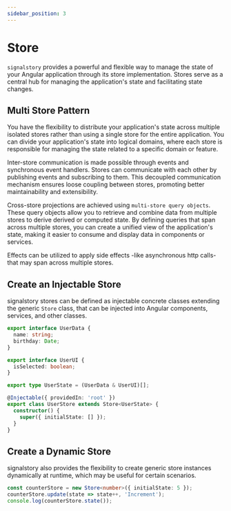 ```yaml
---
sidebar_position: 3
---
```


# Store

`signalstory` provides a powerful and flexible way to manage the state of your Angular application through its store implementation. Stores serve as a central hub for managing the application's state and facilitating state changes.

## Multi Store Pattern

You have the flexibility to distribute your application's state across multiple isolated stores rather than using a single store for the entire application. You can divide your application's state into logical domains, where each store is responsible for managing the state related to a specific domain or feature.

Inter-store communication is made possible through events and synchronous event handlers. Stores can communicate with each other by publishing events and subscribing to them. This decoupled communication mechanism ensures loose coupling between stores, promoting better maintainability and extensibility.

Cross-store projections are achieved using `multi-store query objects`. These query objects allow you to retrieve and combine data from multiple stores to derive derived or computed state. By defining queries that span across multiple stores, you can create a unified view of the application's state, making it easier to consume and display data in components or services.

Effects can be utilized to apply side effects -like asynchronous http calls- that may span across multiple stores.

## Create an Injectable Store

signalstory stores can be defined as injectable concrete classes extending the generic `Store` class, that can be injected into Angular components, services, and other classes.

```typescript
export interface UserData {
  name: string;
  birthday: Date;
}

export interface UserUI {
  isSelected: boolean;
}

export type UserState = (UserData & UserUI)[];

@Injectable({ providedIn: 'root' })
export class UserStore extends Store<UserState> {
  constructor() {
    super({ initialState: [] });
  }
}
```

## Create a Dynamic Store

signalstory also provides the flexibility to create generic store instances dynamically at runtime, which may be useful for certain scenarios.

```typescript
const counterStore = new Store<number>({ initialState: 5 });
counterStore.update(state => state++, 'Increment');
console.log(counterStore.state());
```
